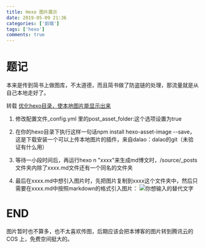 ```yaml
---
title: Hexo 图片展示
date: 2019-05-09 21:36
categories: ['前端']
tags: ['hexo']
comments: true
---
```


# 题记

本来是传到简书上做图库，不太道德，而且简书做了防盗链的处理，那流量就是从自己本地走好了。

转载 [优化hexo目录，使本地图片能显示出来](https://www.cnblogs.com/chanchifeng/p/9253078.html)


1. 修改配置文件_config.yml 里的post_asset_folder:这个选项设置为true

2. 在你的hexo目录下执行这样一句话npm install hexo-asset-image --save，这是下载安装一个可以上传本地图片的插件，来自dalao：dalao的git（未验证有什么用）

3. 等待一小段时间后，再运行hexo n "xxxx"来生成md博文时，/source/_posts文件夹内除了xxxx.md文件还有一个同名的文件夹

4. 最后在xxxx.md中想引入图片时，先把图片复制到xxxx这个文件夹中，然后只需要在xxxx.md中按照markdown的格式引入图片：
        ![你想输入的替代文字](xxxx/图片名.jpg)
        
       
# END

图片暂时也不算多，也不太喜欢传图，后期应该会把本博客的图片转到腾讯云的COS 上，免费空间挺大的。